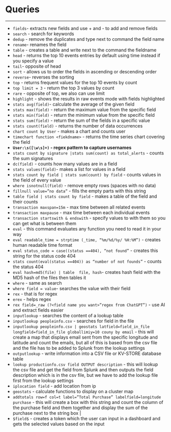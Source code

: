 # Queries

---

- `fields`- extracts new fields and use + and - to add and remove fields
- `search` - search for keywords
- `dedup` - remove the duplicates and type next to command the field name
- `rename`- renames the field
- `table` - creates a table and write next to the command the fieldname
- `head` - returns the top 10 events entries by default using time instead if you specify a value
- `tail`- opposite of head
- `sort` - allows us to order the fields in ascending or descending order
- `reverse`- reverses the sorting
- `top` - returns frequent values for the top 10 events by count
- `top limit = 3` - return the top 3 values by count
- `rare` - opposite of top, we also can use limit
- `highlight` - shows the results in raw events mode with fields highlighted
- `stats avg(field)`- calculate the average of the given field
- `stats max(field)` -  return the maximum value from the specific field
- `stats min(field)` -  return the minimum value from the specific field
- `stats sum(field)` - return the sum of the fields in a specific value
- `stats count(field)` -  returns the number of data occurrences
- `chart count by User` - makes a chart and counts user
- `timechart function <fiekdname>` - returns the time series chart covering the field
- **`User:\s([\w\s]+)` - regex pattern to capture usernames**
- `stats count by signature |stats sum(count) as total_alerts`  - counts the sum signatures
- `dc(field)` - counts how many values are in a field
- `stats values(field)`- makes a list for values in a field
- `stats count by field | stats sum(count) by field` - counts values in the field of every value
- `where isnotnull(field)` - remove empty rows (spaces with no data)
- `fillnull value=”no data”` - fills the empty parts with this string
- `table field | stats count by field` - makes a table of the field and their counts
- `transaction maxspan=15m` - max time between all related events
- `transaction maxpause` - max time between each individual events
- `transaction startswith & endswith` - specify values to with them so you can get what is between them
- `eval` - this command evaluates any function you need to read it in your way
- `eval readable_time = strptime (_time, “%m/%d/%y/ %H:%M”)` - creates human readable time format
- `eval status_code = case((status ==404), “not found”` - creates this string for the status code 404
- `stats count(eval(status ==404)) as “number of not founds”` - counts the status 404
- `eval hash=md5(file) | table  file, hash`- creates hash field with  the MD5 hash of the files then tables it
- `where` - same as search
- `where field = value`- searches the value with their field
- `rex` - that is for regex
- `erex` - helps regex
- `rex field=_raw (?<field name you want>”regex from ChatGPT”)` - use AI and extract fields easier
- `inputlookup` -  searches the content of a lookup table
- `inputlookup peopleinfo.csv` - searches for field in the file
- `inputlookup peopleinfo.csv | geostats latfield=field_in_file longfield=field_in_file globallimiy=10 couny by email` - this will create a map that displays email sent from the specific longitude and latitude and count the emails, but all of this is based from the csv file and the file has to be added to Splunk from the lookup settings
- `outputlookup` - write information into a CSV file or KV-STORE database table
- `lookup productionfo.csv field OUTPUT description` - this will lookup the csv file and get the field from Splunk and then outputs the field description which is in the csv file, but we have to add the lookup file first from the lookup settings
- `iplocation field`  - add location from ip
- `geostats` - calculate functions to display on a cluster map
- `addtotals row=f col=t label=”Total Purchase” labelfield=longitude purchase` - this will create a box with this string and count the column of the purchase field and them together and display the sum of the purchase next to the string box |
- `$field$` - creates a token which the user can input in a dashboard and gets the selected values based on the input

